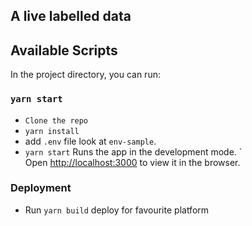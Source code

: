 ## A live labelled data

## Available Scripts

In the project directory, you can run:

### `yarn start`

- `Clone the repo`
- `yarn install`
- add `.env` file look at `env-sample`.
- `yarn start`
Runs the app in the development mode. `<br />
Open [http://localhost:3000](http://localhost:3000) to view it in the browser.

### Deployment
- Run `yarn build` deploy for favourite platform
